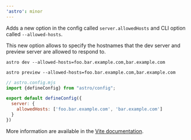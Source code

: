 ```yaml
---
'astro': minor
---
```


Adds a new option in the config called `server.allowedHosts` and CLI option called `--allowed-hosts`.

This new option allows to specify the hostnames that the dev server and preview server are allowed to respond to.

```shell
astro dev --allowed-hosts=foo.bar.example.com,bar.example.com
```

```shell
astro preview --allowed-hosts=foo.bar.example.com,bar.example.com
```

```js
// astro.config.mjs
import {defineConfig} from "astro/config";

export default defineConfig({
  server: {
    allowedHosts: ['foo.bar.example.com', 'bar.example.com']
  }
})
```

More information are available in the [Vite documentation](https://vite.dev/config/server-options.html#server-allowedhosts).
